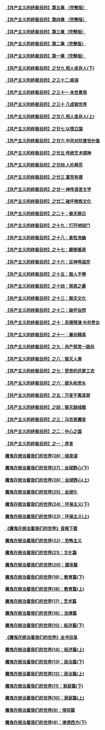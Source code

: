 #### [【共产主义的终极目的】第五章 （完整版）](../pages/nsc422/n11428912.md?t=08131948) 

#### [【共产主义的终极目的】第四章 （完整版）](../pages/nsc422/n11428907.md?t=08131948) 

#### [【共产主义的终极目的】第三章（完整版）](../pages/nsc422/n11428848.md?t=08131948) 

#### [【共产主义的终极目的】第二章（完整版）](../pages/nsc422/n11428831.md?t=08131948) 

#### [【共产主义的终极目的】第一章（完整版）](../pages/nsc422/n11417651.md?t=08131948) 

#### [【共产主义的终极目的】之廿九 把人变非人(下)](../pages/nsc422/n11344140.md?t=08131948) 

#### [【共产主义的终极目的】之三十二 结语](../pages/nsc422/n11360535.md?t=08131948) 

#### [【共产主义的终极目的】之三十一 末世景观](../pages/nsc422/n11351129.md?t=08131948) 

#### [【共产主义的终极目的】之三十 几成狼世界](../pages/nsc422/n11348280.md?t=08131948) 

#### [【共产主义的终极目的】之廿八 把人变非人(上)](../pages/nsc422/n11340492.md?t=08131948) 

#### [【共产主义的终极目的】之廿七 以恨立国](../pages/nsc422/n11336944.md?t=08131948) 

#### [【共产主义的终极目的】之廿六 中共对抗普世价值](../pages/nsc422/n11324785.md?t=08131948) 

#### [【共产主义的终极目的】之廿五 传统艺术颂神](../pages/nsc422/n11296396.md?t=08131948) 

#### [【共产主义的终极目的】之廿四 人伦典范](../pages/nsc422/n11296397.md?t=08131948) 

#### [【共产主义的终极目的】之廿三 富而有德](../pages/nsc422/n11283598.md?t=08131948) 

#### [【共产主义的终极目的】之廿一 神传语言文字](../pages/nsc422/n11263265.md?t=08131948) 

#### [【共产主义的终极目的】之廿二 破坏修炼文化](../pages/nsc422/n11245728.md?t=08131948) 

#### [【共产主义的终极目的】之二十：偷天换日](../pages/nsc422/n11238846.md?t=08131948) 

#### [【共产主义的终极目的】之十九：打开地狱门](../pages/nsc422/n11206376.md?t=08131948) 

#### [【共产主义的终极目的】之十八：柔性洗脑](../pages/nsc422/n11199994.md?t=08131948) 

#### [【共产主义的终极目的】之十七：颠倒善恶](../pages/nsc422/n11179782.md?t=08131948) 

#### [【共产主义的终极目的】之十六：反神骂祖宗](../pages/nsc422/n11166798.md?t=08131948) 

#### [【共产主义的终极目的】之十五：毁人不倦](../pages/nsc422/n11166792.md?t=08131948) 

#### [【共产主义的终极目的】之十四：邪恶之最](../pages/nsc422/n11150249.md?t=08131948) 

#### [【共产主义的终极目的】之十三：毁灭文化](../pages/nsc422/n11135227.md?t=08131948) 

#### [【共产主义的终极目的】之十二：破坏自然](../pages/nsc422/n11135214.md?t=08131948) 

#### [【共产主义的终极目的】之十：苏俄预演 中共登台](../pages/nsc422/n11118424.md?t=08131948) 

#### [【共产主义的终极目的】之十一：屠杀精英](../pages/nsc422/n11118442.md?t=08131948) 

#### [【共产主义的终极目的】之九：共产邪灵一路杀](../pages/nsc422/n11114139.md?t=08131948) 

#### [【共产主义的终极目的】之八：毁灭人类](../pages/nsc422/n11108503.md?t=08131948) 

#### [【共产主义的终极目的】之七：受苦的还是工农](../pages/nsc422/n11101809.md?t=08131948) 

#### [【共产主义的终极目的】之六：甜头和苦头](../pages/nsc422/n11096971.md?t=08131948) 

#### [【共产主义的终极目的】之五：万变不离其邪](../pages/nsc422/n11091285.md?t=08131948) 

#### [【共产主义的终极目的】之四：毁灭路线图](../pages/nsc422/n11086284.md?t=08131948) 

#### [【共产主义的终极目的】之三：马克思魔变](../pages/nsc422/n11061941.md?t=08131948) 

#### [【共产主义的终极目的】之二：中心之国](../pages/nsc422/n11047728.md?t=08131948) 

#### [【共产主义的终极目的】之一：序言](../pages/nsc422/n11086077.md?t=08131948) 

#### [魔鬼在统治着我们的世界(28)：结束语](../pages/nsc422/n10936246.md?t=08131948) 

#### [魔鬼在统治着我们的世界(27)：全球野心(下)](../pages/nsc422/n10928319.md?t=08131948) 

#### [魔鬼在统治着我们的世界(26)：全球野心(上)](../pages/nsc422/n10900318.md?t=08131948) 

#### [魔鬼在统治着我们的世界(25)：全球化](../pages/nsc422/n10788205.md?t=08131948) 

#### [魔鬼在统治着我们的世界(24)：环保主义(下)](../pages/nsc422/n10695307.md?t=08131948) 

#### [魔鬼在统治着我们的世界(23)：环保主义(上)](../pages/nsc422/n10688613.md?t=08131948) 

#### [《魔鬼在统治着我们的世界》音频下载](../pages/nsc422/n10635553.md?t=08131948) 

#### [魔鬼在统治着我们的世界(22)：恐怖主义](../pages/nsc422/n10614727.md?t=08131948) 

#### [魔鬼在统治着我们的世界(21)：文化篇](../pages/nsc422/n10597706.md?t=08131948) 

#### [魔鬼在统治着我们的世界(20)：媒体篇](../pages/nsc422/n10586579.md?t=08131948) 

#### [魔鬼在统治着我们的世界(19)：教育篇(下)](../pages/nsc422/n10564808.md?t=08131948) 

#### [魔鬼在统治着我们的世界(18)：教育篇(上)](../pages/nsc422/n10526970.md?t=08131948) 

#### [魔鬼在统治着我们的世界(17)：艺术篇](../pages/nsc422/n10499093.md?t=08131948) 

#### [魔鬼在统治着我们的世界(16)：法律篇](../pages/nsc422/n10485969.md?t=08131948) 

#### [魔鬼在统治着我们的世界(15)：经济篇(下)](../pages/nsc422/n10469975.md?t=08131948) 

#### [《魔鬼在统治着我们的世界》全书目录](../pages/nsc422/n10464261.md?t=08131948) 

#### [魔鬼在统治着我们的世界(14)：经济篇(上)](../pages/nsc422/n10457370.md?t=08131948) 

#### [魔鬼在统治着我们的世界(13)：政治篇(下)](../pages/nsc422/n10448270.md?t=08131948) 

#### [魔鬼在统治着我们的世界(12)：政治篇(上)](../pages/nsc422/n10444576.md?t=08131948) 

#### [魔鬼在统治着我们的世界(11)：家庭篇(下)](../pages/nsc422/n10440961.md?t=08131948) 

#### [魔鬼在统治着我们的世界(10)：家庭篇(上)](../pages/nsc422/n10435448.md?t=08131948) 

#### [魔鬼在统治着我们的世界(9)：信仰篇](../pages/nsc422/n10432159.md?t=08131948) 

#### [魔鬼在统治着我们的世界(8)：渗透西方(下)](../pages/nsc422/n10429603.md?t=08131948) 

